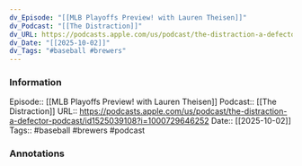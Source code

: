 ```yaml
---
dv_Episode: "[[MLB Playoffs Preview! with Lauren Theisen]]"
dv_Podcast: "[[The Distraction]]"
dv_URL: https://podcasts.apple.com/us/podcast/the-distraction-a-defector-podcast/id1525039108?i=1000729646252
dv_Date: "[[2025-10-02]]"
dv_Tags: "#baseball #brewers"
---
```

### Information

Episode:: [[MLB Playoffs Preview! with Lauren Theisen]]
Podcast:: [[The Distraction]]
URL:: https://podcasts.apple.com/us/podcast/the-distraction-a-defector-podcast/id1525039108?i=1000729646252
Date:: [[2025-10-02]]
Tags:: #baseball #brewers 
#podcast


### Annotations


